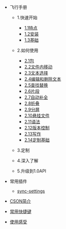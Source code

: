 -   飞行手册

    -   1.快速开始

        -   [1.1特点](docs/flight-manual/1.1特点.md)
        -   [1.2安装](docs/flight-manual/1.2安装.md)
        -   [1.3基础](docs/flight-manual/1.3基础.md)

    -   2.如何使用

        -   [2.1包](docs/flight-manual/2.1包.md)
        -   [2.2文件内移动](docs/flight-manual/2.2文件内移动.md)
        -   [2.3文本选择](docs/flight-manual/2.3文本选择.md)
        -   [2.4编辑和删除文本](docs/flight-manual/2.4编辑和删除文本.md)
        -   [2.5查找替换](docs/flight-manual/2.5查找替换.md)
        -   [2.6片段](docs/flight-manual/2.6片段.md)
        -   [2.7自动补全](docs/flight-manual/2.7自动补全.md)
        -   [2.8折叠](docs/flight-manual/2.8折叠.md)
        -   [2.9分屏](docs/flight-manual/2.9分屏.md)
        -   [2.10悬挂文件](docs/flight-manual/2.10悬挂文件.md)
        -   [2.11语法](docs/flight-manual/2.11语法.md)
        -   [2.12版本控制](docs/flight-manual/2.12版本控制.md)
        -   [2.13写作](docs/flight-manual/2.13写作.md)
        -   [2.14定制基础](docs/flight-manual/2.14定制基础.md)

    -   3.定制
    -   4.深入了解
    -   5.升级到1.0API

-   常用插件

    -   [sync-settings](docs/plugins/sync-settings.md)

-   [CSON简介](docs/CSON简介.md)
-   [常用快捷键](docs/shortkeys.md)
-   [使用感受](docs/使用感受.md)
